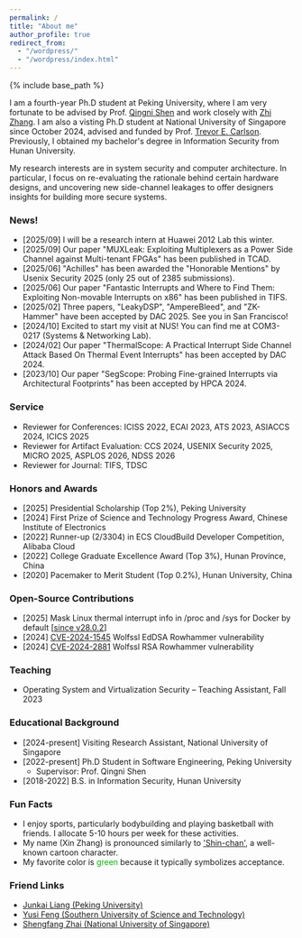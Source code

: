 ```yaml
---
permalink: /
title: "About me"
author_profile: true
redirect_from: 
  - "/wordpress/"
  - "/wordpress/index.html"
---
```


{% include base_path %}

I am a fourth-year Ph.D student at Peking University, where I am very fortunate to be advised by Prof. [Qingni Shen](https://www.ss.pku.edu.cn/teacherteam/teacherlist/1634-%E6%B2%88%E6%99%B4%E9%9C%93.html) and work closely with [Zhi Zhang](https://zhangzhics.github.io/). I am also a visting Ph.D student at National University of Singapore since October 2024, advised and funded by Prof. [Trevor E. Carlson](https://www.comp.nus.edu.sg/~tcarlson/). Previously, I obtained my bachelor's degree in Information Security from Hunan University.

My research interests are in system security and computer architecture. In particular, I focus on re-evaluating the rationale behind certain hardware designs, and uncovering new side-channel leakages to offer designers insights for building more secure systems. 

<!--
 For more details, you can refer to my [CV](https://zhangxin00.github.io/files/ZhangXin_CV.pdf).
I know little about other "fancy/non-fancy" and "hot/cold" areas. The only exception is that I occasionally collaborate with my friends on some cross-cutting topics that intersect with system security. -->

<!--
, where I spent two years working with Prof. [Jiliang Zhang](https://grzy.hnu.edu.cn/site/index/zhangjiliang).
<sub> **I am looking for a Visiting Student/Research Assistant position starting from 2024 Fall.** Feel free to drop me an email if you are interested in my background.
<font color="#ff0000"><b>I am expected to graduate in 2026 and am actively seeking a faculty position in the academia/university. Please feel free to contact me at zhangxin00 AT stu.pku.edu.cn</b></font>
 -->

### News!
- [2025/09] I will be a research intern at Huawei 2012 Lab this winter.
- [2025/09] Our paper "MUXLeak: Exploiting Multiplexers as a Power Side Channel against Multi-tenant FPGAs" has been published in TCAD.
- [2025/06] "Achilles" has been awarded the "Honorable Mentions" by Usenix Security 2025 (only 25 out of 2385 submissions).
- [2025/06] Our paper "Fantastic Interrupts and Where to Find Them: Exploiting Non-movable Interrupts on x86" has been published in TIFS.
- [2025/02] Three papers, "LeakyDSP", "AmpereBleed", and "ZK-Hammer" have been accepted by DAC 2025. See you in San Francisco!
- [2024/10] Excited to start my visit at NUS! You can find me at COM3-0217 (Systems & Networking Lab).
- [2024/02] Our paper "ThermalScope: A Practical Interrupt Side Channel Attack Based On Thermal Event Interrupts" has been accepted by DAC 2024.
- [2023/10] Our paper "SegScope: Probing Fine-grained Interrupts via Architectural Footprints" has been accepted by HPCA 2024.

### Service
* Reviewer for Conferences: ICISS 2022, ECAI 2023, ATS 2023, ASIACCS 2024, ICICS 2025
* Reviewer for Artifact Evaluation: CCS 2024, USENIX Security 2025, MICRO 2025, ASPLOS 2026, NDSS 2026
* Reviewer for Journal: TIFS, TDSC
  
### Honors and Awards
* [2025] Presidential Scholarship (Top 2%), Peking University
* [2024] First Prize of Science and Technology Progress Award, Chinese Institute of Electronics 
* [2022] Runner-up (2/3304) in ECS CloudBuild Developer Competition, Alibaba Cloud
* [2022] College Graduate Excellence Award (Top 3%), Hunan Province, China
* [2020] Pacemaker to Merit Student (Top 0.2%), Hunan University, China
  
<!--* [2019] National Scholarship, China.-->
<!-- (for contributions to project "Development and Application of Secure Middleware Platform for Cloud Operating System"). -->
<!--
* [2020] Third Prize in 13th National College Student Information Security Contest (CTF Track, top 5%).-->

### Open-Source Contributions
* [2025] Mask Linux thermal interrupt info in /proc and /sys for Docker by default [[since v28.0.2](https://github.com/moby/moby/pull/49560)]
* [2024] [CVE-2024-1545](https://github.com/wolfSSL/wolfssl/blob/master/ChangeLog.md) Wolfssl EdDSA Rowhammer vulnerability
* [2024] [CVE-2024-2881](https://github.com/wolfSSL/wolfssl/blob/master/ChangeLog.md) Wolfssl RSA Rowhammer vulnerability

<!--
* <sub> [2024] CVE-2024-28285 Crypto++ Elgamal vulnerability
* <sub> [2023] CVE-2023-51939 Relic BBS vulnerability
-->

### Teaching
* Operating System and Virtualization Security – Teaching Assistant, Fall 2023

### Educational Background
* [2024-present] Visiting Research Assistant, National University of Singapore
* [2022-present] Ph.D Student in Software Engineering, Peking University
  * Supervisor: Prof. Qingni Shen
* [2018-2022] B.S. in Information Security, Hunan University  

### Fun Facts
* I enjoy sports, particularly bodybuilding and playing basketball with friends. I allocate 5-10 hours per week for these activities.
* My name (Xin Zhang) is pronounced similarly to ['Shin-chan'](https://en.wikipedia.org/wiki/Crayon_Shin-chan), a well-known cartoon character.
* My favorite color is <font color="#00bb00">green</font>  because it typically symbolizes acceptance.

### Friend Links

* [Junkai Liang (Peking University)](https://liang-junkai.github.io/)
* [Yusi Feng (Southern University of Science and Technology)](https://fengyusi.github.io)
* [Shengfang Zhai (National University of Singapore)](https://zhaisf.github.io/)




<script type='text/javascript' id='clustrmaps' src='//cdn.clustrmaps.com/map_v2.js?cl=ffffff&w=a&t=tt&d=roOPIYhOSI6clMuqwkzlXBT7BKee-NL2r4v8oS1ini8'></script>





